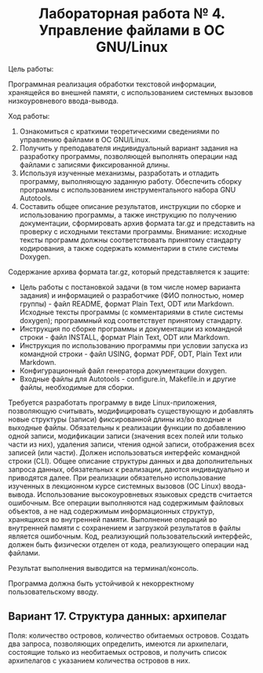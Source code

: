 # <center>Лабораторная работа № 4. Управление файлами в ОС GNU/Linux

Цель работы:

Программная реализация обработки текстовой информации, хранящейся во внешней памяти, с использованием системных вызовов низкоуровневого ввода-вывода.

Ход работы:

1. Ознакомиться с краткими теоретическими сведениями по управлению файлами в ОС GNU/Linux.
2. Получить у преподавателя индивидуальный вариант задания на разработку программы, позволяющей выполнять операции над файлами с записями фиксированной длины.
3. Используя изученные механизмы, разработать и отладить программу, выполняющую заданную работу. Обеспечить сборку программы с использованием инструментального набора GNU Autotools.
4. Составить общее описание результатов, инструкции по сборке и использованию программы, а также инструкцию по получению документации, сформировать архив формата tar.gz и представить на проверку с исходными текстами программы. Внимание: исходные тексты программ должны соответствовать принятому стандарту кодирования, а также содержать комментарии в стиле системы Doxygen.

Содержание архива формата tar.gz, который представляется к защите:

- Цель работы с постановкой задачи (в том числе номер варианта задания) и информацией о разработчике (ФИО полностью, номер группы) - файл README, формат Plain Text, ODT или Markdown.
Исходные тексты программы (с комментариями в стиле системы doxygen); программный код соответствует принятому стандарту.
- Инструкция по сборке программы и документации из командной строки - файл INSTALL, формат Plain Text, ODT или Markdown.
- Инструкция по использованию программы при условии запуска из командной строки - файл USING, формат PDF, ODT, Plain Text или Markdown.
- Конфигурационный файл генератора документации doxygen.
- Входные файлы для Autotools - configure.in, Makefile.in и другие файлы, необходимые для сборки.

Требуется разработать программу в виде Linux-приложения, позволяющую
считывать, модифицировать существующую и добавлять новые структуры
(записи) фиксированной длины из/во входные и выходные файлы.
Обязательны к реализации функции по добавлению одной записи,
модификации записи (значения всех полей или только части из них), удаления
записи, чтения одной записи, отображения всех записей (или части). Должен
использоваться интерфейс командной строки (CLI). Общее описание
структуры данных и два дополнительных запроса данных, обязательных к
реализации, даются индивидуально и приводятся далее.
При реализации обязательно использование изученных в лекционном курсе
системных вызовов (ОС Linux) ввода-вывода. Использование высокоуровневых
языковых средств считается ошибочным. Все операции выполняются над
содержимым файловых объектов, а не над содержимым информационных
структур, хранящихся во внутренней памяти. Выполнение операций во 
внутренней памяти с сохранением и загрузкой результатов в файлы является
ошибочным.
Код, реализующий пользовательский интерфейс, должен быть физически
отделен от кода, реализующего операции над файлами.

Результат выполнения выводится на терминал/консоль.

Программа должна быть устойчивой к некорректному пользовательскому вводу.

## Вариант 17. Структура данных: архипелаг
Поля: количество островов, количество
обитаемых островов. Создать два запроса, позволяющих определить, имеются
ли архипелаги, состоящие только из необитаемых островов, и получить список
архипелагов с указанием количества островов в них.

